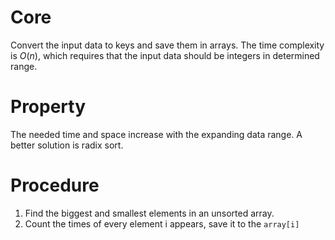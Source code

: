 # Core

Convert the input data to keys and save them in arrays. The time complexity is $O(n)$, which requires that the input data should be integers in determined range.

# Property

The needed time and space increase with the expanding data range. A better solution is radix sort.

# Procedure

1. Find the biggest and smallest elements in an unsorted array.
2. Count the times of every element i appears, save it to the `array[i]`

